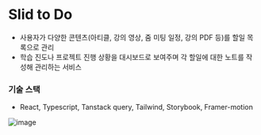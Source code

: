 # Slid to Do

- 사용자가 다양한 콘텐츠(아티클, 강의 영상, 줌 미팅 일정, 강의 PDF 등)를 할일 목록으로 관리
- 학습 진도나 프로젝트 진행 상황을 대시보드로 보여주며 각 할일에 대한 노트를 작성해 관리하는 서비스


### 기술 스택
- React, Typescript, Tanstack query, Tailwind, Storybook, Framer-motion

![image](https://github.com/user-attachments/assets/aaf02c1b-2f4e-4a1f-aebf-0331f6c02612)
